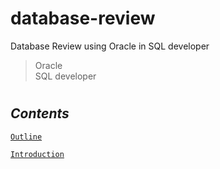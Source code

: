 # database-review

Database Review using Oracle in SQL developer

> Oracle <br/>
> SQL developer

#

## **_Contents_**

[`Outline`](https://github.com/ding-co/database-review/blob/main/Note/Outline/Outline.md)

[`Introduction`](https://github.com/ding-co/database-review/blob/main/Note/Introduction/Introduction.md)
